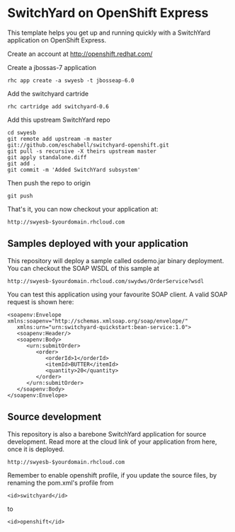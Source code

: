 SwitchYard on OpenShift Express
===============================

This template helps you get up and running quickly with a SwitchYard application on
OpenShift Express.

Create an account at http://openshift.redhat.com/

Create a jbossas-7 application

    rhc app create -a swyesb -t jbosseap-6.0

Add the switchyard cartride

    rhc cartridge add switchyard-0.6

Add this upstream SwitchYard repo

    cd swyesb
    git remote add upstream -m master git://github.com/eschabell/switchyard-openshift.git
    git pull -s recursive -X theirs upstream master
    git apply standalone.diff
    git add .
    git commit -m 'Added SwitchYard subsystem'

Then push the repo to origin

    git push

That's it, you can now checkout your application at:

    http://swyesb-$yourdomain.rhcloud.com

Samples deployed with your application
--------------------------------------

This repository will deploy a sample called osdemo.jar binary deployment. You can
checkout the SOAP WSDL of this sample at

    http://swyesb-$yourdomain.rhcloud.com/swydws/OrderService?wsdl

You can test this application using your favourite SOAP client. A valid SOAP request
is shown here:

    <soapenv:Envelope xmlns:soapenv="http://schemas.xmlsoap.org/soap/envelope/"
       xmlns:urn="urn:switchyard-quickstart:bean-service:1.0">
       <soapenv:Header/>
       <soapenv:Body>
          <urn:submitOrder>
             <order>
                <orderId>1</orderId>
                <itemId>BUTTER</itemId>
                <quantity>20</quantity>
             </order>
          </urn:submitOrder>
       </soapenv:Body>
    </soapenv:Envelope>

Source development
------------------

This repository is also a barebone SwitchYard application for source development.
Read more at the cloud link of your application from here, once it is deployed.

    http://swyesb-$yourdomain.rhcloud.com

Remember to enable openshift profile, if you update the source files, by renaming
the pom.xml's profile from

    <id>switchyard</id>

to

    <id>openshift</id>
